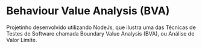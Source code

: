 # Behaviour Value Analysis (BVA)
Projetinho desenvolvido utilizando NodeJs, que ilustra uma das Técnicas de Testes de Software chamada Boundary Value Analysis (BVA), ou Análise de Valor Limite.
